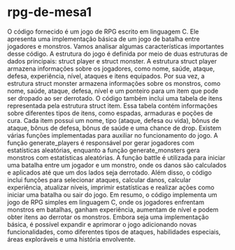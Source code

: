# rpg-de-mesa1
O código fornecido é um jogo de RPG escrito em linguagem C. Ele apresenta uma implementação básica de um jogo de batalha entre jogadores e monstros. Vamos analisar algumas características importantes desse código.
A estrutura do jogo é definida por meio de duas estruturas de dados principais: struct player e struct monster. A estrutura struct player armazena informações sobre os jogadores, como nome, saúde, ataque, defesa, experiência, nível, ataques e itens equipados. Por sua vez, a estrutura struct monster armazena informações sobre os monstros, como nome, saúde, ataque, defesa, nível e um ponteiro para um item que pode ser dropado ao ser derrotado.
O código também inclui uma tabela de itens representada pela estrutura struct item. Essa tabela contém informações sobre diferentes tipos de itens, como espadas, armaduras e poções de cura. Cada item possui um nome, tipo (ataque, defesa ou vida), bônus de ataque, bônus de defesa, bônus de saúde e uma chance de drop.
Existem várias funções implementadas para auxiliar no funcionamento do jogo. A função generate_players é responsável por gerar jogadores com estatísticas aleatórias, enquanto a função generate_monsters gera monstros com estatísticas aleatórias. A função battle é utilizada para iniciar uma batalha entre um jogador e um monstro, onde os danos são calculados e aplicados até que um dos lados seja derrotado.
Além disso, o código inclui funções para selecionar ataques, calcular danos, calcular experiência, atualizar níveis, imprimir estatísticas e realizar ações como iniciar uma batalha ou sair do jogo.
Em resumo, o código implementa um jogo de RPG simples em linguagem C, onde os jogadores enfrentam monstros em batalhas, ganham experiência, aumentam de nível e podem obter itens ao derrotar os monstros. Embora seja uma implementação básica, é possível expandir e aprimorar o jogo adicionando novas funcionalidades, como diferentes tipos de ataques, habilidades especiais, áreas exploráveis e uma história envolvente.
